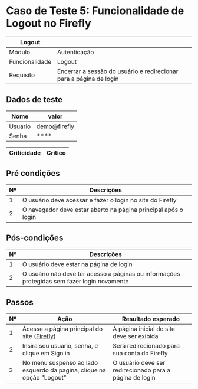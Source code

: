 # Caso de Teste 5: Funcionalidade de Logout no Firefly

| Logout |         |
| -------|---------|
| Módulo | Autenticação |
| Funcionalidade | Logout |
| Requisito | Encerrar a sessão do usuário e redirecionar para a página de login |

## Dados de teste

| Nome | valor |
| ---- | ----- |
| Usuario | demo@firefly |
| Senha | **** |

| Criticidade | Critico |
| ----------- | --------|

## Pré condições

| Nº | Descrições |
| ----------- | ----- |
| 1 | O usuário deve acessar e fazer o login no site do Firefly |
| 2 | O navegador deve estar aberto na página principal após o login |

## Pós-condições

| Nº |   Descrições   |
| ------------- | ----- |
| 1 | O usuário deve estar na página de login |
| 2 | O usuário não deve ter acesso a páginas ou  informações protegidas sem fazer login novamente |

## Passos

| Nº | Ação | Resultado esperado |
| ------| ---- | ------------------ |
| 1 | Acesse a página principal do site ([Firefly](https://www.firefly.com)) | A página inicial do site deve ser exibida |
| 2 | Insira seu usuario, senha, e clique em Sign in | Será redirecionado para sua conta do Firefly |
| 3 | No menu suspenso ao lado esquerdo da pagina, clique na opção "Logout" | O usuário deve ser redirecionado para a página de login | 
